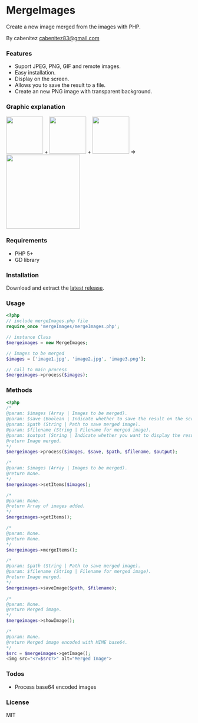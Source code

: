 # MergeImages

Create a new image merged from the images with PHP.

By cabenitez <cabenitez83@gmail.com>

### Features
  - Suport JPEG, PNG, GIF and remote images.
  - Easy installation.
  - Display on the screen.
  - Allows you to save the result to a file.
  - Create an new PNG image with transparent background.

### Graphic explanation

<img src="https://raw.githubusercontent.com/cabenitez/MergeImages/master/img/css.jpg" style="width: 100px;"/> +
<img src="http://kraken-php.com/build/img/index/logo-php-adbac78231.png" style="width: 100px;"/> +
<img src="https://raw.githubusercontent.com/cabenitez/MergeImages/master/img/html5.png" style="width: 100px;"/> =>
<img src="https://raw.githubusercontent.com/cabenitez/MergeImages/master/img/merged.png" style="width: 200px;"/>


### Requirements

- PHP 5+
- GD library

### Installation
Download and extract the [latest release](https://github.com/MergeImages).

### Usage

```php
<?php
// include mergeImages.php file
require_once 'mergeImages/mergeImages.php';

// instance Class
$mergeimages = new MergeImages;

// Images to be merged
$images = ['image1.jpg', 'image2.jpg', 'image3.png'];

// call to main process
$mergeimages->process($images);

```

### Methods

```php
<?php
/*
@param: $images (Array | Images to be merged).
@param: $save (Boolean | Indicate whether to save the result on the screen).
@param: $path (String | Path to save merged image).
@param: $filename (String | Filename for merged image).
@param: $output (String | Indicate whether you want to display the result on the screen, get the base64 code or none, the allowed values are "none", "screen" or "base64").
@return Image merged.
*/
$mergeimages->process($images, $save, $path, $filename, $output);

/*
@param: $images (Array | Images to be merged).
@return None.
*/
$mergeimages->setItems($images);

/*
@param: None.
@return Array of images added.
*/
$mergeimages->getItems();

/*
@param: None.
@return None.
*/
$mergeimages->mergeItems();

/*
@param: $path (String | Path to save merged image).
@param: $filename (String | Filename for merged image).
@return Image merged.
*/
$mergeimages->saveImage($path, $filename);

/*
@param: None.
@return Merged image.
*/
$mergeimages->showImage();

/*
@param: None.
@return Merged image encoded with MIME base64.
*/
$src = $mergeimages->getImage();
<img src="<?=$src?>" alt="Merged Image">

```
### Todos

 - Process base64 encoded images

### License

MIT
